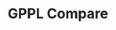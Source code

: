 ---
title: GPPL Compare

language_tabs: # must be one of https://git.io/vQNgJ
  - csharp: C#
  - python: Python
  - rust: Rust

toc_footers:
  - <p>GPPL<p>

includes:
  - gppl/introduction
  - gppl/introduction/about
  - gppl/introduction/languages
  - gppl/comments
  - gppl/comments/line-comments
  - gppl/comments/block-comments
  - gppl/comments/documentation-comments
  - gppl/token
  - gppl/token/literal
  # - gppl/token/literal/boolean-literal
  # - gppl/token/literal/numeric-literal
  # - gppl/token/literal/textual-literal
  - gppl/token/keyword
  - gppl/token/keyword/strict
  - gppl/token/keyword/contextual
  - gppl/token/operators
  - gppl/token/identifier
  - gppl/token/reserved
  # - gppl/token/punctuation
  - gppl/type
  - gppl/type/atomic
  # - gppl/type/atomic/bool
  # - gppl/type/atomic/bytes
  # - gppl/type/atomic/number
  # - gppl/type/atomic/number/natural
  # - gppl/type/atomic/number/integer
  # - gppl/type/atomic/number/rational
  # - gppl/type/atomic/number/floating-point
  # - gppl/type/atomic/number/complex
  # - gppl/type/atomic/text
  # - gppl/type/atomic/text/character
  - gppl/type/composite
  # - gppl/type/composite/text
  # - gppl/type/composite/text/string
  # - gppl/type/composite/homogeneous
  # - gppl/type/composite/homogeneous/array
  # - gppl/type/composite/heterogeneous
  # - gppl/type/composite/heterogeneous/tuple
  # - gppl/type/composite/heterogeneous/struct
  - gppl/expression
  - gppl/statement
  - gppl/variable
  - gppl/callable-unit
  - gppl/control-flow
  - gppl/control-flow/sequence
  - gppl/control-flow/selection
  - gppl/control-flow/selection/single_branch
  - gppl/control-flow/selection/branch_with_alternative
  - gppl/control-flow/repetition
  - gppl/control-flow/repetition/condition
  - gppl/control-flow/repetition/condition/while
  - gppl/control-flow/repetition/infinite
  - gppl/control-flow/repetition/iteration
  - gppl/control-flow/repetition/iteration/count_controlled
  - gppl/control-flow/repetition/recursion

search: true

code_clipboard: true

lang_switch: true

meta:
  - name: description
    content: General Purpose Programming Language Comparison
---